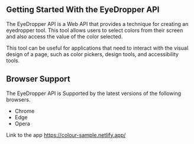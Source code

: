 ## Getting Started With the EyeDropper API

The EyeDropper API is a Web API that provides a technique for creating an eyedropper tool. This tool allows users to select colors from their screen and also access the value of the color selected. 

This tool can be useful for applications that need to interact with the visual design of a page, such as color pickers, design tools, and accessibility tools.


## Browser Support

The EyeDropper API is Supported by the latest versions of the following browsers.

- Chrome 
- Edge
- Opera

Link to the app https://colour-sample.netlify.app/


